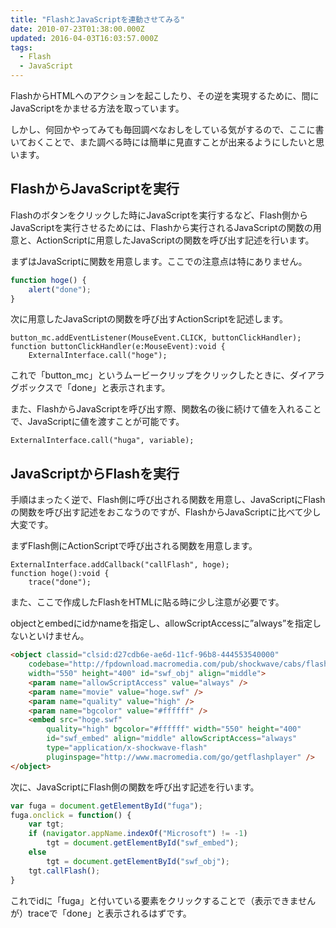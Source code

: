 ```yaml
---
title: "FlashとJavaScriptを連動させてみる"
date: 2010-07-23T01:38:00.000Z
updated: 2016-04-03T16:03:57.000Z
tags: 
  - Flash
  - JavaScript
---
```


FlashからHTMLへのアクションを起こしたり、その逆を実現するために、間にJavaScriptをかませる方法を取っています。

しかし、何回かやってみても毎回調べなおしをしている気がするので、ここに書いておくことで、また調べる時には簡単に見直すことが出来るようにしたいと思います。


## FlashからJavaScriptを実行

Flashのボタンをクリックした時にJavaScriptを実行するなど、Flash側からJavaScriptを実行させるためには、Flashから実行されるJavaScriptの関数の用意と、ActionScriptに用意したJavaScriptの関数を呼び出す記述を行います。

まずはJavaScriptに関数を用意します。ここでの注意点は特にありません。

```javascript
function hoge() {
	alert("done");
}
```

次に用意したJavaScriptの関数を呼び出すActionScriptを記述します。

```actionscript-3
button_mc.addEventListener(MouseEvent.CLICK, buttonClickHandler);
function buttonClickHandler(e:MouseEvent):void {
	ExternalInterface.call("hoge");
```


これで「button_mc」というムービークリップをクリックしたときに、ダイアラグボックスで「done」と表示されます。

また、FlashからJavaScriptを呼び出す際、関数名の後に続けて値を入れることで、JavaScriptに値を渡すことが可能です。

```actionscript-3
ExternalInterface.call("huga", variable);
```


## JavaScriptからFlashを実行

手順はまったく逆で、Flash側に呼び出される関数を用意し、JavaScriptにFlashの関数を呼び出す記述をおこなうのですが、FlashからJavaScriptに比べて少し大変です。

まずFlash側にActionScriptで呼び出される関数を用意します。

```actionscript-3
ExternalInterface.addCallback("callFlash", hoge);
function hoge():void {
	trace("done");
```

また、ここで作成したFlashをHTMLに貼る時に少し注意が必要です。

objectとembedにidかnameを指定し、allowScriptAccessに”always”を指定しないといけません。

```html
<object classid="clsid:d27cdb6e-ae6d-11cf-96b8-444553540000"
	codebase="http://fpdownload.macromedia.com/pub/shockwave/cabs/flash/swflash.cab#version=9,0,0,0"
	width="550" height="400" id="swf_obj" align="middle">
	<param name="allowScriptAccess" value="always" />
	<param name="movie" value="hoge.swf" />
	<param name="quality" value="high" />
	<param name="bgcolor" value="#ffffff" />
	<embed src="hoge.swf"
		quality="high" bgcolor="#ffffff" width="550" height="400"
		id="swf_embed" align="middle" allowScriptAccess="always"
		type="application/x-shockwave-flash"
		pluginspage="http://www.macromedia.com/go/getflashplayer" />
</object>
```

次に、JavaScriptにFlash側の関数を呼び出す記述を行います。

```javascript
var fuga = document.getElementById("fuga");
fuga.onclick = function() {
	var tgt;
	if (navigator.appName.indexOf("Microsoft") != -1)
		tgt = document.getElementById("swf_embed");
	else
		tgt = document.getElementById("swf_obj");
	tgt.callFlash();
}
```

これでidに「fuga」と付いている要素をクリックすることで（表示できませんが）traceで「done」と表示されるはずです。